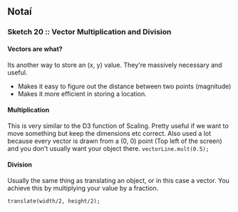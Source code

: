 ## Notaí

### Sketch 20 :: Vector Multiplication and Division
#### Vectors are what?
Its another way to store an (x, y) value. They're massively necessary and useful.
- Makes it easy to figure out the distance between two points (magnitude)
- Makes it more efficient in storing a location.


#### Multiplication

This is very similar to the D3 function of Scaling. Pretty useful if we want to move something but keep the dimensions etc correct.
Also used a lot because every vector is drawn from a (0, 0) point (Top left of the screen) and you don't usually want your object there.
``` vectorLine.mult(0.5); ```


#### Division
Usually the same thing as translating an object, or in this case a vector.
You achieve this by multiplying your value by a fraction.

``` translate(width/2, height/2); ```

